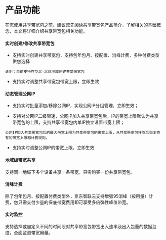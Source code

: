 # 产品功能

在您使用共享带宽包之前，建议您先阅读共享带宽包产品简介，了解相关的基础概念，本文将详细介绍共享带宽包相关功能。


#### 实时创建/修改共享带宽包

- 支持实时创建共享带宽包，支持包年包月、按配置、消峰计费，多种付费类型供您选择
```
说明：目前支持在华北-北京地域创建共享带宽包
```
- 支持实时调整共享带宽包带宽上限，立即生效


#### 动态管理公网IP

- 支持实时批量添加/移除公网IP，实现公网IP分组管理，立即生效；

- 支持对公网IP二级限速，公网IP加入共享带宽包后，IP的带宽上限默认为共享带宽包的上限，支持共享带宽包内单IP独立设置带宽上限；

```
公网IP加入共享带宽包后的最大带宽上限为共享带宽包的带宽上限，从共享带宽包移除后恢复原有的带宽上限和计费规则。
```
- 支持实时调整公网IP的带宽上限，立即生效


#### 地域级带宽共享

支持同一地域下多个设备共享一条带宽，只需购买一份共享带宽包。

#### 消峰计费

除了包年包月、按配置付费类型外，京东智联云支持增强95消峰（按用量）计费，您只需支付少量的保底带宽费用即可享受多倍弹性峰值带宽。

#### 实时监控

支持选择或自定义不同的时间段对共享带宽包带宽出入速率及出入包量的数据监控，全面监测带宽用量。
